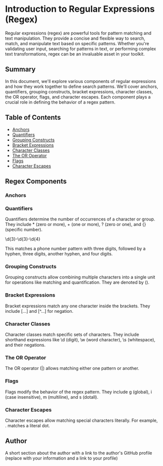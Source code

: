 # Introduction to Regular Expressions (Regex)

Regular expressions (regex) are powerful tools for pattern matching and text manipulation. They provide a concise and flexible way to search, match, and manipulate text based on specific patterns. Whether you're validating user input, searching for patterns in text, or performing complex text transformations, regex can be an invaluable asset in your toolkit.

## Summary

In this document, we'll explore various components of regular expressions and how they work together to define search patterns. We'll cover anchors, quantifiers, grouping constructs, bracket expressions, character classes, the OR operator, flags, and character escapes. Each component plays a crucial role in defining the behavior of a regex pattern.

## Table of Contents

- [Anchors](#anchors)
- [Quantifiers](#quantifiers)
- [Grouping Constructs](#grouping-constructs)
- [Bracket Expressions](#bracket-expressions)
- [Character Classes](#character-classes)
- [The OR Operator](#the-or-operator)
- [Flags](#flags)
- [Character Escapes](#character-escapes)

## Regex Components

### Anchors


### Quantifiers
Quantifiers determine the number of occurrences of a character or group. They include * (zero or more), + (one or more), ? (zero or one), and {} (specific number).

\d{3}-\d{3}-\d{4}

This matches a phone number pattern with three digits, followed by a hyphen, three digits, another hyphen, and four digits.

### Grouping Constructs
Grouping constructs allow combining multiple characters into a single unit for operations like matching and quantification. They are denoted by ().

### Bracket Expressions
Bracket expressions match any one character inside the brackets. They include [...] and [^...] for negation.
### Character Classes
Character classes match specific sets of characters. They include shorthand expressions like \d (digit), \w (word character), \s (whitespace), and their negations.


### The OR Operator
The OR operator (|) allows matching either one pattern or another.


### Flags
Flags modify the behavior of the regex pattern. They include g (global), i (case insensitive), m (multiline), and s (dotall).
### Character Escapes
Character escapes allow matching special characters literally. For example, \. matches a literal dot.
## Author

A short section about the author with a link to the author's GitHub profile (replace with your information and a link to your profile)

